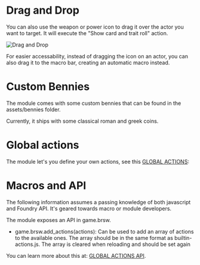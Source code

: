 # Drag and Drop

You can also use the weapon or power icon to drag it over the actor you want to target. It will execute the "Show card and trait roll" action.

![Drag and Drop](https://github.com/javierriveracastro/betteroll-swade/blob/version_2/docs/img/drag_and_drop_v-1-2-10.gif?raw=true)

For easier accessability, instead of dragging the icon on an actor, you can also drag it to the macro bar, creating an automatic macro instead.

# Custom Bennies

The module comes with some custom bennies that can be found in the assets/bennies folder.

Currently, it ships with some classical roman and greek coins.

# Global actions

The module let's you define your own actions, see this [GLOBAL ACTIONS](https://github.com/javierriveracastro/betteroll-swade/wiki/Global-Actions):

# Macros and API

The following information assumes a passing knowledge of both javascript and Foundry API. It's geared towards macro or module developers.

The module exposes an API in game.brsw.

* game.brsw.add_actions(actions): Can be used to add an array of actions to the available ones. The array should be in the same format as builtin-actions.js. The array is cleared when reloading and should be set again

You can learn more about this at: [GLOBAL ACTIONS API](https://github.com/javierriveracastro/betteroll-swade/wiki/Global-Actions).
